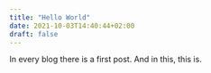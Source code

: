 ```yaml
---
title: "Hello World"
date: 2021-10-03T14:40:44+02:00
draft: false
---
```

In every blog there is a first post. And in this, this is. 
